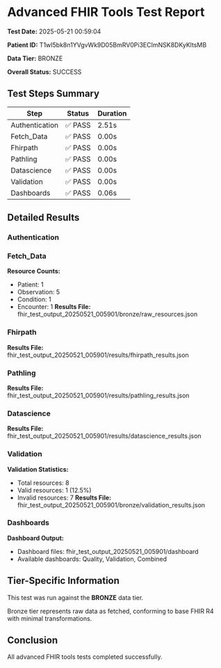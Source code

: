 # Advanced FHIR Tools Test Report

**Test Date:** 2025-05-21 00:59:04

**Patient ID:** T1wI5bk8n1YVgvWk9D05BmRV0Pi3ECImNSK8DKyKltsMB

**Data Tier:** BRONZE

**Overall Status:** SUCCESS

## Test Steps Summary

| Step | Status | Duration |
|------|--------|----------|
| Authentication | ✅ PASS | 2.51s |
| Fetch_Data | ✅ PASS | 0.00s |
| Fhirpath | ✅ PASS | 0.00s |
| Pathling | ✅ PASS | 0.00s |
| Datascience | ✅ PASS | 0.00s |
| Validation | ✅ PASS | 0.00s |
| Dashboards | ✅ PASS | 0.06s |

## Detailed Results

### Authentication

### Fetch_Data

**Resource Counts:**

- Patient: 1
- Observation: 5
- Condition: 1
- Encounter: 1
**Results File:** fhir_test_output_20250521_005901/bronze/raw_resources.json

### Fhirpath

**Results File:** fhir_test_output_20250521_005901/results/fhirpath_results.json

### Pathling

**Results File:** fhir_test_output_20250521_005901/results/pathling_results.json

### Datascience

**Results File:** fhir_test_output_20250521_005901/results/datascience_results.json

### Validation

**Validation Statistics:**

- Total resources: 8
- Valid resources: 1 (12.5%)
- Invalid resources: 7
**Results File:** fhir_test_output_20250521_005901/bronze/validation_results.json

### Dashboards

**Dashboard Output:**

- Dashboard files: fhir_test_output_20250521_005901/dashboard
- Available dashboards: Quality, Validation, Combined

## Tier-Specific Information

This test was run against the **BRONZE** data tier.

Bronze tier represents raw data as fetched, conforming to base FHIR R4 with minimal transformations.

## Conclusion

All advanced FHIR tools tests completed successfully.
